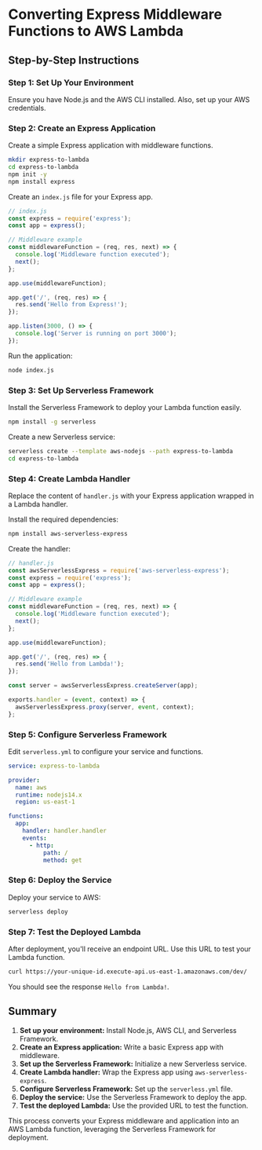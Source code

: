 
# Converting Express Middleware Functions to AWS Lambda

## Step-by-Step Instructions

### Step 1: Set Up Your Environment
Ensure you have Node.js and the AWS CLI installed. Also, set up your AWS credentials.

### Step 2: Create an Express Application
Create a simple Express application with middleware functions.

```bash
mkdir express-to-lambda
cd express-to-lambda
npm init -y
npm install express
```

Create an `index.js` file for your Express app.

```js
// index.js
const express = require('express');
const app = express();

// Middleware example
const middlewareFunction = (req, res, next) => {
  console.log('Middleware function executed');
  next();
};

app.use(middlewareFunction);

app.get('/', (req, res) => {
  res.send('Hello from Express!');
});

app.listen(3000, () => {
  console.log('Server is running on port 3000');
});
```

Run the application:

```bash
node index.js
```

### Step 3: Set Up Serverless Framework
Install the Serverless Framework to deploy your Lambda function easily.

```bash
npm install -g serverless
```

Create a new Serverless service:

```bash
serverless create --template aws-nodejs --path express-to-lambda
cd express-to-lambda
```

### Step 4: Create Lambda Handler
Replace the content of `handler.js` with your Express application wrapped in a Lambda handler.

Install the required dependencies:

```bash
npm install aws-serverless-express
```

Create the handler:

```js
// handler.js
const awsServerlessExpress = require('aws-serverless-express');
const express = require('express');
const app = express();

// Middleware example
const middlewareFunction = (req, res, next) => {
  console.log('Middleware function executed');
  next();
};

app.use(middlewareFunction);

app.get('/', (req, res) => {
  res.send('Hello from Lambda!');
});

const server = awsServerlessExpress.createServer(app);

exports.handler = (event, context) => {
  awsServerlessExpress.proxy(server, event, context);
};
```

### Step 5: Configure Serverless Framework
Edit `serverless.yml` to configure your service and functions.

```yaml
service: express-to-lambda

provider:
  name: aws
  runtime: nodejs14.x
  region: us-east-1

functions:
  app:
    handler: handler.handler
    events:
      - http:
          path: /
          method: get
```

### Step 6: Deploy the Service
Deploy your service to AWS:

```bash
serverless deploy
```

### Step 7: Test the Deployed Lambda
After deployment, you'll receive an endpoint URL. Use this URL to test your Lambda function.

```bash
curl https://your-unique-id.execute-api.us-east-1.amazonaws.com/dev/
```

You should see the response `Hello from Lambda!`.

## Summary
1. **Set up your environment:** Install Node.js, AWS CLI, and Serverless Framework.
2. **Create an Express application:** Write a basic Express app with middleware.
3. **Set up the Serverless Framework:** Initialize a new Serverless service.
4. **Create Lambda handler:** Wrap the Express app using `aws-serverless-express`.
5. **Configure Serverless Framework:** Set up the `serverless.yml` file.
6. **Deploy the service:** Use the Serverless Framework to deploy the app.
7. **Test the deployed Lambda:** Use the provided URL to test the function.

This process converts your Express middleware and application into an AWS Lambda function, leveraging the Serverless Framework for deployment.

